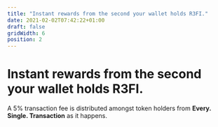 ```yaml
---
title: "Instant rewards from the second your wallet holds R3FI."
date: 2021-02-02T07:42:22+01:00
draft: false
gridWidth: 6
position: 2
---
```

# Instant rewards from the second your wallet holds R3FI.

A 5% transaction fee is distributed amongst token holders from **Every. Single. Transaction** as it happens. 
